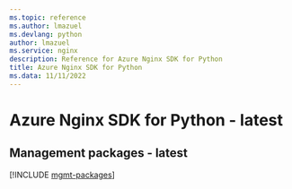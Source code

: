 ```yaml
---
ms.topic: reference
ms.author: lmazuel
ms.devlang: python
author: lmazuel
ms.service: nginx
description: Reference for Azure Nginx SDK for Python
title: Azure Nginx SDK for Python
ms.data: 11/11/2022
---
```

# Azure Nginx SDK for Python - latest

## Management packages - latest
[!INCLUDE [mgmt-packages](nginx-mgmt-index.md)]